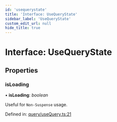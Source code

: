 ```yaml
---
id: 'usequerystate'
title: 'Interface: UseQueryState'
sidebar_label: 'UseQueryState'
custom_edit_url: null
hide_title: true
---
```


# Interface: UseQueryState

## Properties

### isLoading

• **isLoading**: _boolean_

Useful for `Non-Suspense` usage.

Defined in: [query/useQuery.ts:21](https://github.com/gqless/new_gqless/blob/master/packages/react/src/query/useQuery.ts#L21)

